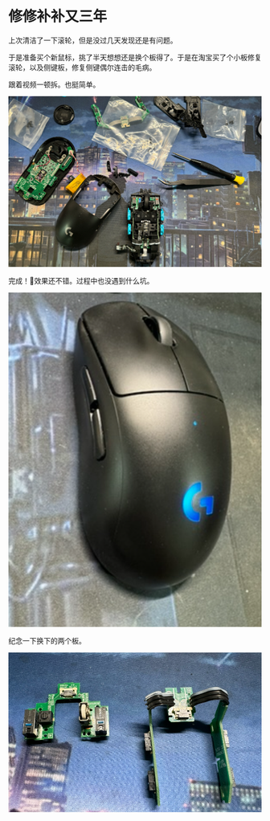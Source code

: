 # 修修补补又三年

上次清洁了一下滚轮，但是没过几天发现还是有问题。

于是准备买个新鼠标，挑了半天想想还是换个板得了。于是在淘宝买了个小板修复滚轮，以及侧键板，修复侧键偶尔连击的毛病。

跟着视频一顿拆。也挺简单。

![image-20240505143014707](assets/image-20240505143014707.png)

完成！🥳效果还不错。过程中也没遇到什么坑。

![image-20240505143303771](assets/image-20240505143303771.png)

纪念一下换下的两个板。

![image-20240505143350890](assets/image-20240505143350890.png)

<gitalk/>